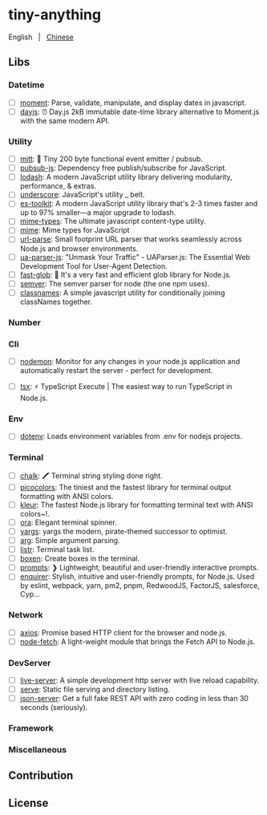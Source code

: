 # tiny-anything

English &nbsp; | &nbsp; [Chinese](./README.zh-CN.md)

## Libs

### Datetime

- [ ] [moment](): Parse, validate, manipulate, and display dates in javascript.
- [ ] [dayjs](https://github.com/iamkun/dayjs): ⏰ Day.js 2kB immutable date-time library alternative to Moment.js with the same modern API.

### Utility

- [ ] [mitt](./lib/mitt): 🥊 Tiny 200 byte functional event emitter / pubsub.
- [ ] [pubsub-js](./lib/pubsub-js): Dependency free publish/subscribe for JavaScript.
- [ ] [lodash](https://github.com/lodash/lodash): A modern JavaScript utility library delivering modularity, performance, & extras.
- [ ] [underscore](https://github.com/jashkenas/underscore): JavaScript's utility _ belt.
- [ ] [es-toolkit](https://github.com/toss/es-toolkit): A modern JavaScript utility library that's 2-3 times faster and up to 97% smaller—a major upgrade to lodash.
- [ ] [mime-types](https://github.com/jshttp/mime-types): The ultimate javascript content-type utility.
- [ ] [mime](https://github.com/broofa/mime): Mime types for JavaScript
- [ ] [url-parse](https://github.com/unshiftio/url-parse): Small footprint URL parser that works seamlessly across Node.js and browser environments.
- [ ] [ua-parser-js](https://github.com/faisalman/ua-parser-js): "Unmask Your Traffic" - UAParser.js: The Essential Web Development Tool for User-Agent Detection.
- [ ] [fast-glob](https://github.com/mrmlnc/fast-glob): 🚀 It's a very fast and efficient glob library for Node.js.
- [ ] [semver](https://github.com/npm/node-semver): The semver parser for node (the one npm uses).
- [ ] [classnames](https://github.com/JedWatson/classnames): A simple javascript utility for conditionally joining classNames together.

### Number

### Cli

- [ ] [nodemon](https://github.com/remy/nodemon): Monitor for any changes in your node.js application and automatically restart the server - perfect for development.
- [ ] [tsx](https://github.com/privatenumber/tsx): ⚡️ TypeScript Execute | The easiest way to run TypeScript in Node.js.


### Env

- [ ] [dotenv](https://github.com/motdotla/dotenv): Loads environment variables from .env for nodejs projects.


### Terminal

- [ ] [chalk](https://github.com/chalk/chalk): 🖍 Terminal string styling done right.
- [ ] [picocolors](https://github.com/alexeyraspopov/picocolors): The tiniest and the fastest library for terminal output formatting with ANSI colors.
- [ ] [kleur](https://github.com/lukeed/kleur): The fastest Node.js library for formatting terminal text with ANSI colors~!.
- [ ] [ora](https://github.com/sindresorhus/ora): Elegant terminal spinner.
- [ ] [yargs](https://github.com/yargs/yargs): yargs the modern, pirate-themed successor to optimist.
- [ ] [arg](https://github.com/vercel/arg): Simple argument parsing.
- [ ] [listr](https://github.com/SamVerschueren/listr): Terminal task list.
- [ ] [boxen](https://github.com/sindresorhus/boxen): Create boxes in the terminal.
- [ ] [prompts](https://github.com/terkelg/prompts): ❯ Lightweight, beautiful and user-friendly interactive prompts.
- [ ] [enquirer](https://github.com/enquirer/enquirer): Stylish, intuitive and user-friendly prompts, for Node.js. Used by eslint, webpack, yarn, pm2, pnpm, RedwoodJS, FactorJS, salesforce, Cyp…

### Network

- [ ] [axios](https://github.com/axios/axios): Promise based HTTP client for the browser and node.js.
- [ ] [node-fetch](https://github.com/node-fetch/node-fetch): A light-weight module that brings the Fetch API to Node.js.

### DevServer

- [ ] [live-server](https://github.com/tapio/live-server): A simple development http server with live reload capability.
- [ ] [serve](https://github.com/vercel/serve): Static file serving and directory listing.
- [ ] [json-server](https://github.com/typicode/json-server): Get a full fake REST API with zero coding in less than 30 seconds (seriously).

### Framework

### Miscellaneous

## Contribution

## License
